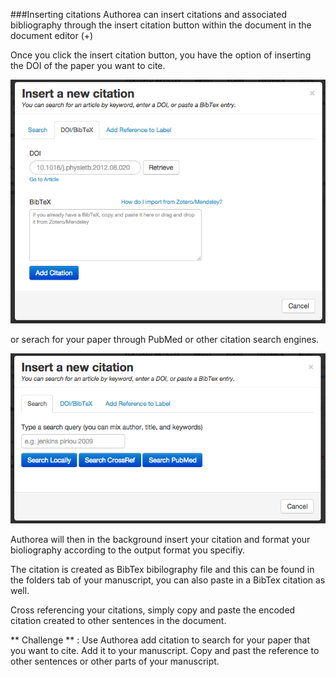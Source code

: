 ###Inserting citations
Authorea can insert citations and associated bibliography through the insert citation button within the document in the document editor (+)

Once you click the insert citation button, you have the option of inserting the DOI of the paper you want to cite.

![citations](../images/citation02.png)

or serach for your paper through PubMed or other citation search engines.

![citations](../images/citation01.png)

Authorea will then in the background insert your citation and format your bioliography according to the output
format you specifiy.

The citation is created as BibTex bibilography file and this can be found in the folders tab of your manuscript, you can also paste in a BibTex citation as well. 

Cross referencing your citations, simply copy and paste the encoded citation created to other sentences in the document.

** Challenge ** : Use Authorea add citation to search for your paper that you want to cite. Add it to your manuscript.
Copy and past the reference to other sentences or other parts of your manuscript. 
